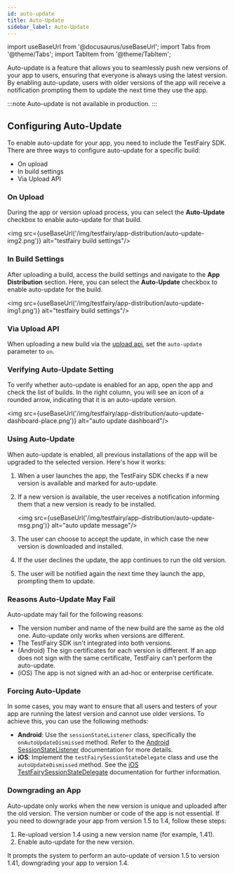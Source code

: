 ```yaml
---
id: auto-update
title: Auto-Update
sidebar_label: Auto-Update
---
```


import useBaseUrl from '@docusaurus/useBaseUrl';
import Tabs from '@theme/Tabs';
import TabItem from '@theme/TabItem';

Auto-update is a feature that allows you to seamlessly push new versions of your app to users, ensuring that everyone is always using the latest version. By enabling auto-update, users with older versions of the app will receive a notification prompting them to update the next time they use the app.

:::note
Auto-update is not available in production.
:::

## Configuring Auto-Update

To enable auto-update for your app, you need to include the TestFairy SDK. There are three ways to configure auto-update for a specific build:

- On upload
- In build settings
- Via Upload API

### On Upload

During the app or version upload process, you can select the **Auto-Update** checkbox to enable auto-update for that build.

<img src={useBaseUrl('/img/testfairy/app-distribution/auto-update-img2.png')} alt="testfairy build settings"/>

### In Build Settings

After uploading a build, access the build settings and navigate to the **App Distribution** section. Here, you can select the **Auto-Update** checkbox to enable auto-update for the build.

<img src={useBaseUrl('/img/testfairy/app-distribution/auto-update-img1.png')} alt="testfairy build settings"/>

### Via Upload API

When uploading a new build via the [upload api](/testfairy/api-reference/upload-api), set the `auto-update` parameter to `on`.

### Verifying Auto-Update Setting

To verify whether auto-update is enabled for an app, open the app and check the list of builds. In the right column, you will see an icon of a rounded arrow, indicating that it is an auto-update version.

<img src={useBaseUrl('/img/testfairy/app-distribution/auto-update-dashboard-place.png')} alt="auto update dashboard"/>

### Using Auto-Update

When auto-update is enabled, all previous installations of the app will be upgraded to the selected version. Here's how it works:

1. When a user launches the app, the TestFairy SDK checks if a new version is available and marked for auto-update.
2. If a new version is available, the user receives a notification informing them that a new version is ready to be installed.

   <img src={useBaseUrl('/img/testfairy/app-distribution/auto-update-msg.png')} alt="auto update message"/>

3. The user can choose to accept the update, in which case the new version is downloaded and installed.
4. If the user declines the update, the app continues to run the old version.
5. The user will be notified again the next time they launch the app, prompting them to update.

### Reasons Auto-Update May Fail

Auto-update may fail for the following reasons:

- The version number and name of the new build are the same as the old one. Auto-update only works when versions are different.
- The TestFairy SDK isn't integrated into both versions.
- (Android) The sign certificates for each version is different. If an app does not sign with the same certificate, TestFairy can't perform the auto-update.
- (iOS) The app is not signed with an ad-hoc or enterprise certificate.

### Forcing Auto-Update

In some cases, you may want to ensure that all users and testers of your app are running the latest version and cannot use older versions. To achieve this, you can use the following methods:

- **Android**: Use the `sessionStateListener` class, specifically the `onAutoUpdateDismissed` method. Refer to the [Android SessionStateListener](https://docs.testfairy.com/reference/android/com/testfairy/SessionStateListener.html#SessionStateListener) documentation for more details.
- **iOS**: Implement the `testFairySessionStateDelegate` class and use the `autoUpdateDismissed` method. See the [iOS TestFairySessionStateDelegate](https://app.testfairy.com/reference/ios/Protocols/TestFairySessionStateDelegate.html) documentation for further information.

### Downgrading an App

Auto-update only works when the new version is unique and uploaded after the old version. The version number or code of the app is not essential. If you need to downgrade your app from version 1.5 to 1.4, follow these steps:

1. Re-upload version 1.4 using a new version name (for example, 1.41).
2. Enable auto-update for the new version.

It prompts the system to perform an auto-update of version 1.5 to version 1.41, downgrading your app to version 1.4.
